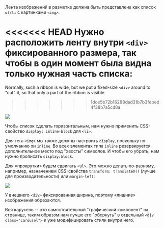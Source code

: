 Лента изображений в разметке должна быть представлена как список `ul/li` с картинками `<img>`.

<<<<<<< HEAD
Нужно расположить ленту внутри `<div>` фиксированного размера, так чтобы в один момент была видна только нужная часть списка:
=======
Normally, such a ribbon is wide, but we put a fixed-size `<div>` around to "cut" it, so that only a part of the ribbon is visible:
>>>>>>> 1dce5b72b16288dad31b7b3febed4f38b7a5cd8a

![](carousel1.svg)

Чтобы список сделать горизонтальным, нам нужно применить CSS-свойство `display: inline-block` для `<li>`.

Для тега `<img>` мы также должны настроить `display`, поскольку по умолчанию он `inline`. Во всех элементах типа `inline` резервируется дополнительное место под "хвосты" символов. И чтобы его убрать, нам нужно прописать `display:block`.

Для «прокрутки» будем сдвигать `<ul>`. Это можно делать по-разному, например, назначением CSS-свойства `transform: translateX()` (лучше для производительности) или `margin-left`: 

![](carousel2.svg)

У внешнего `<div>` фиксированная ширина, поэтому «лишние» изображения обрезаются.

Вся карусель -- это самостоятельный "графический компонент" на странице, таким образом нам лучше его "обернуть" в отдельный `<div class="carousel">` и уже модифицировать стили внутри него.
